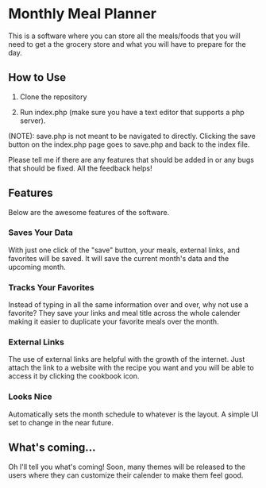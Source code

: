 # Monthly Meal Planner

This is a software where you can store all the meals/foods that you will need to get a the grocery store and what you will have to prepare for the day.

## How to Use

1. Clone the repository

2. Run index.php (make sure you have a text editor that supports a php server).

(NOTE): save.php is not meant to be navigated to directly. Clicking the save button on the index.php page goes to save.php and back to the index file.

Please tell me if there are any features that should be added in or any bugs that should be fixed. All the feedback helps!

## Features

Below are the awesome features of the software.

### Saves Your Data

With just one click of the "save" button, your meals, external links, and favorites will be saved. It will save the current month's data and the upcoming month.

### Tracks Your Favorites

Instead of typing in all the same information over and over, why not use a favorite? They save your links and meal title across the whole calender making it easier to duplicate your favorite meals over the month.

### External Links

The use of external links are helpful with the growth of the internet. Just attach the link to a website with the recipe you want and you will be able to access it by clicking the cookbook icon.

### Looks Nice

Automatically sets the month schedule to whatever is the layout. A simple UI set to change in the near future.

## What's coming...

Oh I'll tell you what's coming! Soon, many themes will be released to the users where they can customize their calender to make them feel good.


